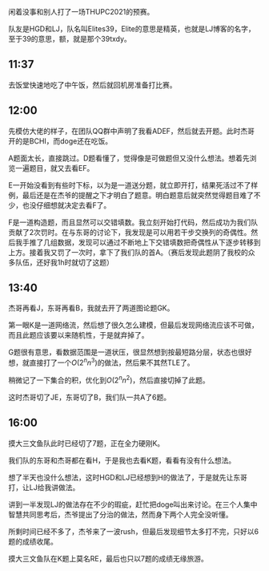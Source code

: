 闲着没事和别人打了一场THUPC2021的预赛。

队友是HGD和LJ，队名叫Elites39，Elite的意思是精英，也就是LJ博客的名字，至于39的意思，额，就是那个39txdy。
## 11:37
去饭堂快速地吃了中午饭，然后就回机房准备打比赛。
## 12:00
先模仿大佬的样子，在团队QQ群中声明了我看ADEF，然后就去开题。此时杰哥开的是BCHI，而doge还在吃饭。

A题面太长，直接跳过。D题看懂了，觉得像是可做题但又没什么想法。想着先浏览一遍题目，就又去看EF。

E一开始没看到有些时下标，以为是一道送分题，就立即开打，结果死活过不了样例，最后还是在杰爷的提醒之下才明白了题意。明白题意后就突然觉得题目难了不少，也没仔细想就决定去看F了。

F是一道构造题，而且显然可以交错填数。我立刻开始打代码，然后成功为我们队贡献了2次罚时。在与东哥的讨论下，我发现是可以用若干步交换列的奇偶性。然后我手推了几组数据，发现可以通过不断地上下交错填数把奇偶性从下逐步转移到上方。接着我又罚了一次时，拿下了我们队的首A。（赛后发现此题阴了我校的众多队伍，还好我1h时就切了这题）
## 13:40
杰哥再看J，东哥再看B，我就去开了两道图论题GK。

第一眼K是一道网络流，然后想了很久怎么建模，但最后发现网络流应该不可做，而且此题应该要以来随机性，于是就弃掉了。

G题很有意思，看数据范围是一道状压，很显然想到按最短路分层，状态也很好想，就直接打了一个$O(2^nn^3)$的做法，然后果不其然TLE了。

稍微记了一下集合的积，优化到$O(2^nn^2)$，然后直接切掉了此题。

这时杰哥切了JE，东哥切了B，我们队一共A了6题。
## 16:00
摸大三文鱼队此时已经切了7题，正在全力硬刚K。

我们队的东哥和杰哥都在看H，于是我也去看K题，看看有没有什么想法。

想了半天也没什么想法，这时HGD和LJ已经想到H的做法了，于是就先让东哥打，让LJ给我讲做法。

讲到一半发现LJ的做法存在不少的瑕疵，赶忙把doge叫出来讨论。在三个人集中智慧共同思考后，杰爷提出了分治的做法，然而身下两个人完全没听懂。

所剩时间已经不多了，杰爷来了一波rush，但最后发现细节太多打不完，只好以6题的成绩收尾。

摸大三文鱼队在K题上莫名RE，最后也只以7题的成绩无缘旅游。